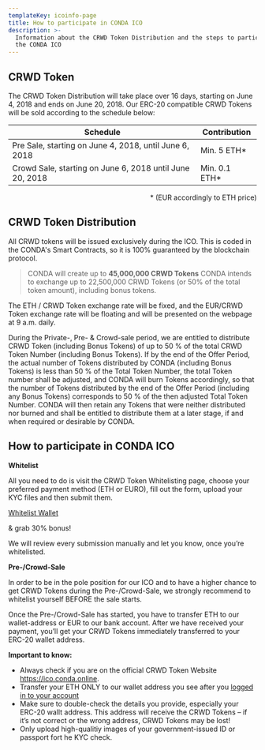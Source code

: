 ```yaml
---
templateKey: icoinfo-page
title: How to participate in CONDA ICO
description: >-
  Information about the CRWD Token Distribution and the steps to participate in
  the CONDA ICO
---
```

## CRWD Token

The CRWD Token Distribution will take place over 16 days, starting on June 4, 2018 and ends on June 20, 2018. Our ERC-20 compatible CRWD Tokens will be sold according to the schedule below:

| Schedule                                                 | Contribution  |
| -------------------------------------------------------- | ------------- |
| Pre Sale, starting on June 4, 2018, until June 6, 2018   | Min. 5 ETH*   |
| Crowd Sale, starting on June 6, 2018 until June 20, 2018 | Min. 0.1 ETH* |

<div style="text-align: right">* (EUR accordingly to ETH price)</div>

## CRWD Token Distribution

All CRWD tokens will be issued exclusively during the ICO. This is coded in the CONDA's Smart Contracts, so it is 100% guaranteed by the blockchain protocol. 

> CONDA will create up to **45,000,000 CRWD Tokens** CONDA intends to exchange up to 22,500,000 CRWD Tokens (or 50% of the total token amount), including bonus tokens. 

The ETH / CRWD Token exchange rate will be fixed, and the EUR/CRWD Token exchange rate will be floating and will be presented on the webpage at 9 a.m. daily. 

During the Private-, Pre- & Crowd-sale period, we are entitled to distribute CRWD Token (including Bonus Tokens) of up to 50 % of the total CRWD Token Number (including Bonus Tokens). If by the end of the Offer Period, the actual number of Tokens distributed by CONDA (including Bonus Tokens) is less than 50 % of the Total Token Number, the total Token number shall be adjusted, and CONDA will burn Tokens accordingly, so that the number of Tokens distributed by the end of the Offer Period (including any Bonus Tokens) corresponds to 50 % of the then adjusted Total Token Number. CONDA will then retain any Tokens that were neither distributed nor burned and shall be entitled to distribute them at a later stage, if and when required or desirable by CONDA.  

## How to participate in CONDA ICO

**Whitelist**

All you need to do is visit the CRWD Token Whitelisting page, choose your preferred payment method (ETH or EURO), fill out the form, upload your KYC files and then submit them. 
<div class="btn-inner"><a href="/whitelist" class="btn btn-primary">Whitelist Wallet</a><p>&amp; grab 30% bonus!</p></div>

We will review every submission manually and let you know, once you’re whitelisted. 

**Pre-/Crowd-Sale**

In order to be in the pole position for our ICO and to have a higher chance to get CRWD Tokens during the Pre-/Crowd-Sale, we strongly recommend to whitelist yourself BEFORE the sale starts.

Once the Pre-/Crowd-Sale has started, you have to transfer ETH to our wallet-address or EUR to our bank account. After we have received your payment, you’ll get your CRWD Tokens immediately transferred to your ERC-20 wallet address.

**Important to know:**

* Always check if you are on the official CRWD Token Website https://ico.conda.online.
* Transfer your ETH ONLY to our wallet address you see after you [logged in to your account](https://oci.conda.online/user/login)
* Make sure to double-check the details you provide, especially your ERC-20 wallt address. This address will receive the CRWD Tokens – if it’s not correct or the wrong address, CRWD Tokens may be lost!
* Only upload high-qualitiy images of your government-issued ID or passport fort he KYC check.
